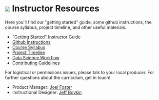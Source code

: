 # ![](https://ga-dash.s3.amazonaws.com/production/assets/logo-9f88ae6c9c3871690e33280fcf557f33.png) Instructor Resources

Here you'll find our "getting started" guide, some github instructions, the course syllabus, project timeline, and other useful materials.

- ["Getting Started" Instructor Guide](./instructor-prep.md)
- [Github Instructions](./github-repo-instance-guide.md)
- [Course Syllabus](./ds-syllabus.pdf)
- [Project Timeline](./DS-project-due-dates.pdf)
- [Data Science Workflow](./data-science-workflow-final.pdf)
- [Contributing Guidelines](./course-feedback-guidelines.md)

For logistical or permissions issues, please talk to your local producer. For further questions about the curriculum, get in touch!
- Product Manager: [Joel Foster](joel.foster@ga.co)
- Instructional Designer: [Jeff Boykin](jeff.boykin@ga.co)
